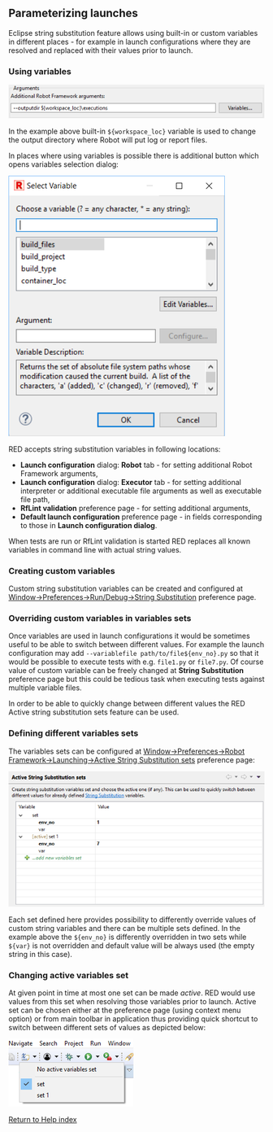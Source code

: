 ## Parameterizing launches

Eclipse string substitution feature allows using built-in or custom variables
in different places - for example in launch configurations where they are
resolved and replaced with their values prior to launch.

### Using variables

![](images/ui_eclipse_variables_usage.png)

In the example above built-in `${workspace_loc}` variable is used to change
the output directory where Robot will put log or report files.

In places where using variables is possible there is additional button which
opens variables selection dialog:

![](images/ui_eclipse_variables.png)

RED accepts string substitution variables in following locations:

  * **Launch configuration** dialog: **Robot** tab - for setting additional Robot Framework arguments, 
  * **Launch configuration** dialog: **Executor** tab - for setting additional interpreter or additional executable file arguments as well as executable file path,
  * **RfLint validation** preference page - for setting additional arguments,
  * **Default launch configuration** preference page - in fields corresponding to those in **Launch configuration dialog**.

When tests are run or RfLint validation is started RED replaces all known
variables in command line with actual string values.

### Creating custom variables

Custom string substitution variables can be created and configured at [
Window->Preferences->Run/Debug->String
Substitution](javascript:executeCommand\("org.eclipse.ui.window.preferences\(preferencePageId=org.eclipse.debug.ui.StringVariablePreferencePage\)"\))
preference page.

### Overriding custom variables in variables sets

Once variables are used in launch configurations it would be sometimes useful
to be able to switch between different values. For example the launch
configuration may add `--variablefile path/to/file${env_no}.py` so that it
would be possible to execute tests with e.g. `file1.py` or `file7.py`. Of
course value of custom variable can be freely changed at **String
Substitution** preference page but this could be tedious task when executing
tests against multiple variable files.

In order to be able to quickly change between different values the RED Active
string substitution sets feature can be used.

### Defining different variables sets

The variables sets can be configured at [ Window->Preferences->Robot
Framework->Launching->Active String Substitution
sets](javascript:executeCommand\("org.eclipse.ui.window.preferences\(preferencePageId=org.robotframework.ide.eclipse.main.plugin.preferences.launch.activeVarsSets\)"\))
preference page:

![](images/ui_active_variables.png)

Each set defined here provides possibility to differently override values of
custom string variables and there can be multiple sets defined. In the example
above the `${env_no}` is differently overridden in two sets while `${var}` is
not overridden and default value will be always used (the empty string in this
case).

### Changing active variables set

At given point in time at most one set can be made _active_. RED would use
values from this set when resolving those variables prior to launch. Active
set can be chosen either at the preference page (using context menu option) or
from main toolbar in application thus providing quick shortcut to switch
between different sets of values as depicted below:

![](images/ui_active_variables_toolbar.png)  
  

[Return to Help index](http://nokia.github.io/RED/help/)
